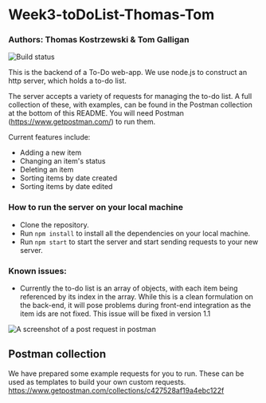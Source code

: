 # Week3-toDoList-Thomas-Tom
### Authors: Thomas Kostrzewski & Tom Galligan
![Build status](https://travis-ci.com/thomas-galligan/Week3-toDoList-Thomas-Tom.svg?branch=master)

This is the backend of a To-Do web-app. We use node.js to construct an http server, which holds a to-do list. 

The server accepts a variety of requests for managing the to-do list. A full collection of these, with examples, can be found in the Postman collection at the bottom of this README. You will need Postman (https://www.getpostman.com/) to run them. 

Current features include:
- Adding a new item
- Changing an item's status
- Deleting an item
- Sorting items by date created
- Sorting items by date edited

### How to run the server on your local machine
- Clone the repository.
- Run `npm install` to install all the dependencies on your local machine.
- Run `npm start` to start the server and start sending requests to your new server.

### Known issues:
- Currently the to-do list is an array of objects, with each item being referenced by its index in the array. While this is a clean formulation on the back-end, it will pose problems during front-end integration as the item ids are not fixed. This issue will be fixed in version 1.1

![A screenshot of a post request in postman](https://i.ibb.co/5MhQH59/Screenshot-2019-09-27-at-14-02-29.png "Example POST request in postman")

## Postman collection
We have prepared some example requests for you to run. These can be used as templates to build your own custom requests.
https://www.getpostman.com/collections/c427528af19a4ebc122f
